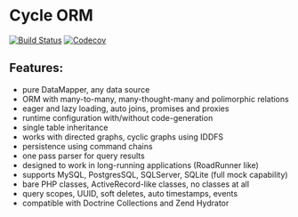 # Cycle ORM
[![Build Status](https://travis-ci.org/wolfy-j/treap.svg?branch=master)](https://travis-ci.org/wolfy-j/treap)
[![Codecov](https://codecov.io/gh/wolfy-j/treap/graph/badge.svg)](https://codecov.io/gh/wolfy-j/treap)

Features:
---------
- pure DataMapper, any data source
- ORM with many-to-many, many-thought-many and polimorphic relations
- eager and lazy loading, auto joins, promises and proxies
- runtime configuration with/without code-generation
- single table inheritance
- works with directed graphs, cyclic graphs using IDDFS
- persistence using command chains
- one pass parser for query results
- designed to work in long-running applications (RoadRunner like)
- supports MySQL, PostgresSQL, SQLServer, SQLite (full mock capability)
- bare PHP classes, ActiveRecord-like classes, no classes at all 
- query scopes, UUID, soft deletes, auto timestamps, events
- compatible with Doctrine Collections and Zend Hydrator
